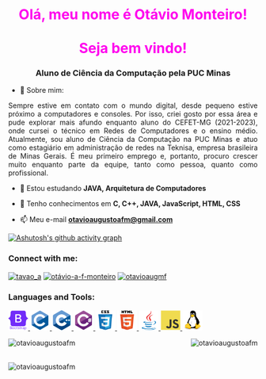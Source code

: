 <h1 style="color:#ff00ee"; align="center">Olá, meu nome é Otávio Monteiro!<br/><br/>
Seja bem vindo!</h1>


<h3 align="center">Aluno de Ciência da Computação pela PUC Minas</h3>

- 👨 Sobre mim:

<p align="justify">Sempre estive em contato com o mundo digital, desde pequeno estive próximo a computadores e consoles. Por isso, criei gosto por essa área e pude explorar mais afundo enquanto aluno do CEFET-MG (2021-2023), onde cursei o técnico em Redes de Computadores e o ensino médio.
Atualmente, sou aluno de Ciência da Computação na PUC Minas e atuo como estagiário em administração de redes na Teknisa, empresa brasileira de Minas Gerais. É meu primeiro emprego e, portanto, procuro crescer muito enquanto parte da equipe, tanto como pessoa, quanto como profissional. </p>

- 🌱 Estou estudando **JAVA, Arquitetura de Computadores**

- 💬 Tenho conhecimentos em **C, C++, JAVA, JavaScript, HTML, CSS**

- 📫 Meu e-mail **otavioaugustoafm@gmail.com**

 [![Ashutosh's github activity graph](https://github-readme-activity-graph.vercel.app/graph?username=otavioaugustoafm&bg_color=240013&color=ff00ee&line=ff00ee&point=ff00ee&area=true&hide_border=true)](https://github.com/ashutosh00710/github-readme-activity-graph)

<h3 align="left">Connect with me:</h3>
<p align="left">
<a href="https://twitter.com/tavao_a" target="blank"><img align="center" src="https://raw.githubusercontent.com/rahuldkjain/github-profile-readme-generator/master/src/images/icons/Social/twitter.svg" alt="tavao_a" height="30" width="40" /></a>
<a href="https://linkedin.com/in/otávio-a-f-monteiro" target="blank"><img align="center" src="https://raw.githubusercontent.com/rahuldkjain/github-profile-readme-generator/master/src/images/icons/Social/linked-in-alt.svg" alt="otávio-a-f-monteiro" height="30" width="40" /></a>
<a href="https://instagram.com/otavioaugmf" target="blank"><img align="center" src="https://raw.githubusercontent.com/rahuldkjain/github-profile-readme-generator/master/src/images/icons/Social/instagram.svg" alt="otavioaugmf" height="30" width="40" /></a>
</p>

<h3 align="left">Languages and Tools:</h3>
<p align="left"> <a href="https://getbootstrap.com" target="_blank" rel="noreferrer"> <img src="https://raw.githubusercontent.com/devicons/devicon/master/icons/bootstrap/bootstrap-plain-wordmark.svg" alt="bootstrap" width="40" height="40"/> </a> <a href="https://www.cprogramming.com/" target="_blank" rel="noreferrer"> <img src="https://raw.githubusercontent.com/devicons/devicon/master/icons/c/c-original.svg" alt="c" width="40" height="40"/> </a> <a href="https://www.w3schools.com/cpp/" target="_blank" rel="noreferrer"> <img src="https://raw.githubusercontent.com/devicons/devicon/master/icons/cplusplus/cplusplus-original.svg" alt="cplusplus" width="40" height="40"/> </a> <a href="https://www.w3schools.com/cs/" target="_blank" rel="noreferrer"> <img src="https://raw.githubusercontent.com/devicons/devicon/master/icons/csharp/csharp-original.svg" alt="csharp" width="40" height="40"/> </a> <a href="https://www.w3schools.com/css/" target="_blank" rel="noreferrer"> <img src="https://raw.githubusercontent.com/devicons/devicon/master/icons/css3/css3-original-wordmark.svg" alt="css3" width="40" height="40"/> </a> <a href="https://www.w3.org/html/" target="_blank" rel="noreferrer"> <img src="https://raw.githubusercontent.com/devicons/devicon/master/icons/html5/html5-original-wordmark.svg" alt="html5" width="40" height="40"/> </a> <a href="https://www.java.com" target="_blank" rel="noreferrer"> <img src="https://raw.githubusercontent.com/devicons/devicon/master/icons/java/java-original.svg" alt="java" width="40" height="40"/> </a> <a href="https://developer.mozilla.org/en-US/docs/Web/JavaScript" target="_blank" rel="noreferrer"> <img src="https://raw.githubusercontent.com/devicons/devicon/master/icons/javascript/javascript-original.svg" alt="javascript" width="40" height="40"/> </a> <a href="https://www.linux.org/" target="_blank" rel="noreferrer"> <img src="https://raw.githubusercontent.com/devicons/devicon/master/icons/linux/linux-original.svg" alt="linux" width="40" height="40"/> </a> </p>

<p><img align="left" src="https://github-readme-stats.vercel.app/api?username=otavioaugustoafm&show_icons=true&locale=en&theme=radical" alt="otavioaugustoafm" /></p>

<p><img align="right" src="https://github-readme-streak-stats.herokuapp.com/?user=otavioaugustoafm&theme=radical" alt="otavioaugustoafm" /></p>

<p>‎‎ ‎ ‎ ‎ ‎ ‎ ‎ ‎ ‎ ‎ ‎ ‎ ‎ ‎ ‎ </br>‎ ‎ ‎ ‎ ‎ ‎ ‎ ‎ ‎ ‎ ‎ ‎ ‎ ‎ </p>

<p><img align="left" src="https://github-readme-stats.vercel.app/api/top-langs?username=otavioaugustoafm&show_icons=true&locale=en&theme=radical" alt="otavioaugustoafm" /></p>

